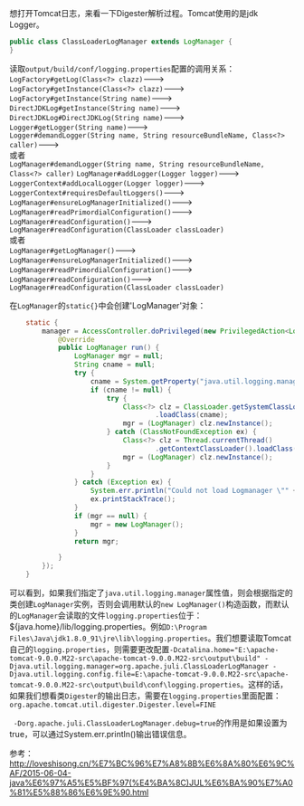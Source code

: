 想打开Tomcat日志，来看一下Digester解析过程。Tomcat使用的是jdk Logger。
```java
public class ClassLoaderLogManager extends LogManager {
}
```
读取`output/build/conf/logging.properties`配置的调用关系：</br>
`LogFactory#getLog(Class<?> clazz)`---> </br>
`LogFactory#getInstance(Class<?> clazz)`---> </br>
`LogFactory#getInstance(String name)`---> </br>
`DirectJDKLog#getInstance(String name)`---> </br>
`DirectJDKLog#DirectJDKLog(String name)`---> </br>
`Logger#getLogger(String name)`---> </br>
`Logger#demandLogger(String name, String resourceBundleName, Class<?> caller)`---> </br>
或者</br>
`LogManager#demandLogger(String name, String resourceBundleName, Class<?> caller)`
`LogManager#addLogger(Logger logger)`---> </br>
`LoggerContext#addLocalLogger(Logger logger)`---> </br>
`LoggerContext#requiresDefaultLoggers()`---> </br>
`LogManager#ensureLogManagerInitialized()`---> </br>
`LogManager#readPrimordialConfiguration()`---> </br>
`LogManager#readConfiguration()`---> </br>
`LogManager#readConfiguration(ClassLoader classLoader)` </br>
或者 </br>
`LogManager#getLogManager()`---> </br>
`LogManager#ensureLogManagerInitialized()`---> </br>
`LogManager#readPrimordialConfiguration()`---> </br>
`LogManager#readConfiguration()`---> </br>
`LogManager#readConfiguration(ClassLoader classLoader)` </br>

在`LogManager`的`static{}`中会创建'LogManager'对象：
```java
    static {
        manager = AccessController.doPrivileged(new PrivilegedAction<LogManager>() {
            @Override
            public LogManager run() {
                LogManager mgr = null;
                String cname = null;
                try {
                    cname = System.getProperty("java.util.logging.manager");
                    if (cname != null) {
                        try {
                            Class<?> clz = ClassLoader.getSystemClassLoader()
                                    .loadClass(cname);
                            mgr = (LogManager) clz.newInstance();
                        } catch (ClassNotFoundException ex) {
                            Class<?> clz = Thread.currentThread()
                                    .getContextClassLoader().loadClass(cname);
                            mgr = (LogManager) clz.newInstance();
                        }
                    }
                } catch (Exception ex) {
                    System.err.println("Could not load Logmanager \"" + cname + "\"");
                    ex.printStackTrace();
                }
                if (mgr == null) {
                    mgr = new LogManager();
                }
                return mgr;

            }
        });
    }
```
可以看到，如果我们指定了`java.util.logging.manager`属性值，则会根据指定的类创建`LogManager`实例，否则会调用默认的`new LogManager()`构造函数，而默认的`LogManager`会读取的文件`logging.properties`位于：${java.home}/lib/logging.properties。例如`D:\Program Files\Java\jdk1.8.0_91\jre\lib\logging.properties`。我们想要读取Tomcat自己的`logging.properties`，则需要更改配置`-Dcatalina.home="E:\apache-tomcat-9.0.0.M22-src\apache-tomcat-9.0.0.M22-src\output\build" -Djava.util.logging.manager=org.apache.juli.ClassLoaderLogManager -Djava.util.logging.config.file=E:\apache-tomcat-9.0.0.M22-src\apache-tomcat-9.0.0.M22-src\output\build\conf\logging.properties`。这样的话，如果我们想看类`Digester`的输出日志，需要在`logging.properties`里面配置：`org.apache.tomcat.util.digester.Digester.level=FINE`</br>

` -Dorg.apache.juli.ClassLoaderLogManager.debug=true`的作用是如果设置为true，可以通过System.err.println()输出错误信息。</br>

参考：</br>
http://loveshisong.cn/%E7%BC%96%E7%A8%8B%E6%8A%80%E6%9C%AF/2015-06-04-java%E6%97%A5%E5%BF%97(%E4%BA%8C)JUL%E6%BA%90%E7%A0%81%E5%88%86%E6%9E%90.html
